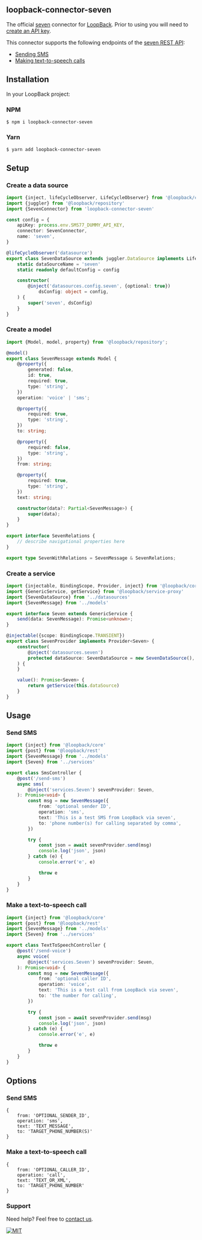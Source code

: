## loopback-connector-seven

The official [seven](http://www.seven.io/) connector for [LoopBack](https://loopback.io).
Prior to using you will need to [create an API key](https://help.sms77.io/en/api-key-access).

This connector supports the following endpoints of
the [seven REST API](https://www.sms77.io/de/docs/gateway/http-api/):

- [Sending SMS](https://www.sms77.io/de/docs/gateway/http-api/sms-versand/)
- [Making text-to-speech calls](https://www.sms77.io/de/docs/gateway/http-api/voice/)

## Installation

In your LoopBack project:

### NPM

    $ npm i loopback-connector-seven

### Yarn

    $ yarn add loopback-connector-seven

## Setup

### Create a data source

```typescript
import {inject, lifeCycleObserver, LifeCycleObserver} from '@loopback/core'
import {juggler} from '@loopback/repository'
import {SevenConnector} from 'loopback-connector-seven'

const config = {
    apiKey: process.env.SMS77_DUMMY_API_KEY,
    connector: SevenConnector,
    name: 'seven',
}

@lifeCycleObserver('datasource')
export class SevenDataSource extends juggler.DataSource implements LifeCycleObserver {
    static dataSourceName = 'seven'
    static readonly defaultConfig = config

    constructor(
        @inject('datasources.config.seven', {optional: true})
            dsConfig: object = config,
    ) {
        super('seven', dsConfig)
    }
}

```

### Create a model

```typescript
import {Model, model, property} from '@loopback/repository';

@model()
export class SevenMessage extends Model {
    @property({
        generated: false,
        id: true,
        required: true,
        type: 'string',
    })
    operation: 'voice' | 'sms';

    @property({
        required: true,
        type: 'string',
    })
    to: string;

    @property({
        required: false,
        type: 'string',
    })
    from: string;

    @property({
        required: true,
        type: 'string',
    })
    text: string;

    constructor(data?: Partial<SevenMessage>) {
        super(data);
    }
}

export interface SevenRelations {
    // describe navigational properties here
}

export type SevenWithRelations = SevenMessage & SevenRelations;
```

### Create a service

```typescript
import {injectable, BindingScope, Provider, inject} from '@loopback/core'
import {GenericService, getService} from '@loopback/service-proxy'
import {SevenDataSource} from '../datasources'
import {SevenMessage} from '../models'

export interface Seven extends GenericService {
    send(data: SevenMessage): Promise<unknown>;
}

@injectable({scope: BindingScope.TRANSIENT})
export class SevenProvider implements Provider<Seven> {
    constructor(
        @inject('datasources.seven')
        protected dataSource: SevenDataSource = new SevenDataSource(),
    ) {
    }

    value(): Promise<Seven> {
        return getService(this.dataSource)
    }
}
```

## Usage

### Send SMS

```typescript
import {inject} from '@loopback/core'
import {post} from '@loopback/rest'
import {SevenMessage} from '../models'
import {Seven} from '../services'

export class SmsController {
    @post('/send-sms')
    async sms(
        @inject('services.Seven') sevenProvider: Seven,
    ): Promise<void> {
        const msg = new SevenMessage({
            from: 'optional sender ID',
            operation: 'sms',
            text: 'This is a test SMS from LoopBack via seven',
            to: 'phone number(s) for calling separated by comma',
        })

        try {
            const json = await sevenProvider.send(msg)
            console.log('json', json)
        } catch (e) {
            console.error('e', e)

            throw e
        }
    }
}
```

### Make a text-to-speech call

```typescript
import {inject} from '@loopback/core'
import {post} from '@loopback/rest'
import {SevenMessage} from '../models'
import {Seven} from '../services'

export class TextToSpeechController {
    @post('/send-voice')
    async voice(
        @inject('services.Seven') sevenProvider: Seven,
    ): Promise<void> {
        const msg = new SevenMessage({
            from: 'optional caller ID',
            operation: 'voice',
            text: 'This is a test call from LoopBack via seven',
            to: 'the number for calling',
        })

        try {
            const json = await sevenProvider.send(msg)
            console.log('json', json)
        } catch (e) {
            console.error('e', e)

            throw e
        }
    }
}
```

## Options

### Send SMS

    {
        from: 'OPTIONAL_SENDER_ID',
        operation: 'sms',
        text: 'TEXT_MESSAGE',
        to: 'TARGET_PHONE_NUMBER(S)'
    }

### Make a text-to-speech call

    {
        from: 'OPTIONAL_CALLER_ID',
        operation: 'call',
        text: 'TEXT_OR_XML',
        to: 'TARGET_PHONE_NUMBER'
    }

### Support

Need help? Feel free to [contact us](https://www.sms77.io/en/company/contact/).

[![MIT](https://img.shields.io/badge/License-MIT-teal.svg)](LICENSE)
